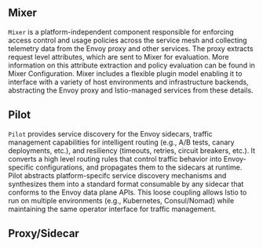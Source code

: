 ## Mixer

`Mixer` is a platform-independent component responsible for enforcing access control and usage policies across the service mesh and collecting telemetry data from the Envoy proxy and other services. The proxy extracts request level attributes, which are sent to Mixer for evaluation. More information on this attribute extraction and policy evaluation can be found in Mixer Configuration. Mixer includes a flexible plugin model enabling it to interface with a variety of host environments and infrastructure backends, abstracting the Envoy proxy and Istio-managed services from these details.



## Pilot

`Pilot` provides service discovery for the Envoy sidecars, traffic management capabilities for intelligent routing (e.g., A/B tests, canary deployments, etc.), and resiliency (timeouts, retries, circuit breakers, etc.). It converts a high level routing rules that control traffic behavior into Envoy-specific configurations, and propagates them to the sidecars at runtime. Pilot abstracts platform-specifc service discovery mechanisms and synthesizes them into a standard format consumable by any sidecar that conforms to the Envoy data plane APIs. This loose coupling allows Istio to run on multiple environments (e.g., Kubernetes, Consul/Nomad) while maintaining the same operator interface for traffic management.



## Proxy/Sidecar